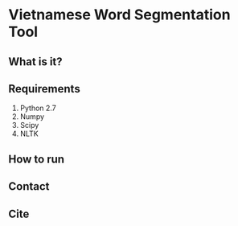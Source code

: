 # Vietnamese Word Segmentation Tool

## What is it?

## Requirements
1. Python 2.7
2. Numpy
3. Scipy
4. NLTK
## How to run

## Contact

## Cite

